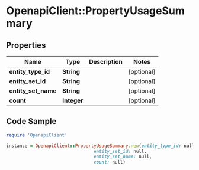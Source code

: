 # OpenapiClient::PropertyUsageSummary

## Properties

Name | Type | Description | Notes
------------ | ------------- | ------------- | -------------
**entity_type_id** | **String** |  | [optional] 
**entity_set_id** | **String** |  | [optional] 
**entity_set_name** | **String** |  | [optional] 
**count** | **Integer** |  | [optional] 

## Code Sample

```ruby
require 'OpenapiClient'

instance = OpenapiClient::PropertyUsageSummary.new(entity_type_id: null,
                                 entity_set_id: null,
                                 entity_set_name: null,
                                 count: null)
```


